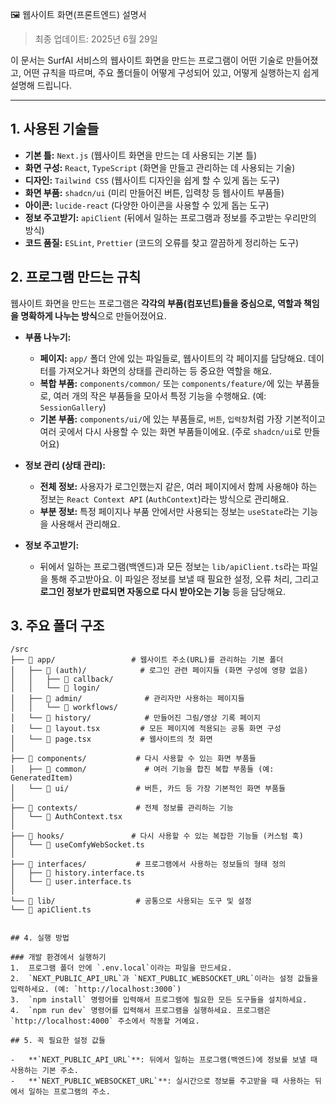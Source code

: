 🖼️ 웹사이트 화면(프론트엔드) 설명서

> 최종 업데이트: 2025년 6월 29일

이 문서는 SurfAI 서비스의 웹사이트 화면을 만드는 프로그램이 어떤 기술로 만들어졌고, 어떤 규칙을 따르며, 주요 폴더들이 어떻게 구성되어 있고, 어떻게 실행하는지 쉽게 설명해 드립니다.

---

## 1. 사용된 기술들

-   **기본 틀:** `Next.js` (웹사이트 화면을 만드는 데 사용되는 기본 틀)
-   **화면 구성:** `React`, `TypeScript` (화면을 만들고 관리하는 데 사용되는 기술)
-   **디자인:** `Tailwind CSS` (웹사이트 디자인을 쉽게 할 수 있게 돕는 도구)
-   **화면 부품:** `shadcn/ui` (미리 만들어진 버튼, 입력창 등 웹사이트 부품들)
-   **아이콘:** `lucide-react` (다양한 아이콘을 사용할 수 있게 돕는 도구)
-   **정보 주고받기:** `apiClient` (뒤에서 일하는 프로그램과 정보를 주고받는 우리만의 방식)
-   **코드 품질:** `ESLint`, `Prettier` (코드의 오류를 찾고 깔끔하게 정리하는 도구)

## 2. 프로그램 만드는 규칙

웹사이트 화면을 만드는 프로그램은 **각각의 부품(컴포넌트)들을 중심으로, 역할과 책임을 명확하게 나누는 방식**으로 만들어졌어요.

-   **부품 나누기:**
    -   **페이지:** `app/` 폴더 안에 있는 파일들로, 웹사이트의 각 페이지를 담당해요. 데이터를 가져오거나 화면의 상태를 관리하는 등 중요한 역할을 해요.
    -   **복합 부품:** `components/common/` 또는 `components/feature/`에 있는 부품들로, 여러 개의 작은 부품들을 모아서 특정 기능을 수행해요. (예: `SessionGallery`)
    -   **기본 부품:** `components/ui/`에 있는 부품들로, `버튼`, `입력창`처럼 가장 기본적이고 여러 곳에서 다시 사용할 수 있는 화면 부품들이에요. (주로 `shadcn/ui`로 만들어요)

-   **정보 관리 (상태 관리):**
    -   **전체 정보:** 사용자가 로그인했는지 같은, 여러 페이지에서 함께 사용해야 하는 정보는 `React Context API` (`AuthContext`)라는 방식으로 관리해요.
    -   **부분 정보:** 특정 페이지나 부품 안에서만 사용되는 정보는 `useState`라는 기능을 사용해서 관리해요.

-   **정보 주고받기:**
    -   뒤에서 일하는 프로그램(백엔드)과 모든 정보는 `lib/apiClient.ts`라는 파일을 통해 주고받아요. 이 파일은 정보를 보낼 때 필요한 설정, 오류 처리, 그리고 **로그인 정보가 만료되면 자동으로 다시 받아오는 기능** 등을 담당해요.

## 3. 주요 폴더 구조

```
/src
├── 📁 app/                 # 웹사이트 주소(URL)를 관리하는 기본 폴더
│   ├── 📁 (auth)/            # 로그인 관련 페이지들 (화면 구성에 영향 없음)
│   │   ├── 📁 callback/
│   │   └── 📁 login/
│   ├── 📁 admin/              # 관리자만 사용하는 페이지들
│   │   └── 📁 workflows/
│   └── 📁 history/            # 만들어진 그림/영상 기록 페이지
│   └── 📄 layout.tsx         # 모든 페이지에 적용되는 공통 화면 구성
│   └── 📄 page.tsx           # 웹사이트의 첫 화면
│
├── 📁 components/           # 다시 사용할 수 있는 화면 부품들
│   ├── 📁 common/             # 여러 기능을 합친 복합 부품들 (예: GeneratedItem)
│   └── 📁 ui/               # 버튼, 카드 등 가장 기본적인 화면 부품들
│
├── 📁 contexts/             # 전체 정보를 관리하는 기능
│   └── 📄 AuthContext.tsx
│
├── 📁 hooks/               # 다시 사용할 수 있는 복잡한 기능들 (커스텀 훅)
│   └── 📄 useComfyWebSocket.ts
│
├── 📁 interfaces/           # 프로그램에서 사용하는 정보들의 형태 정의
│   ├── 📄 history.interface.ts
│   └── 📄 user.interface.ts
│
└── 📁 lib/                  # 공통으로 사용되는 도구 및 설정
└── 📄 apiClient.ts


## 4. 실행 방법

### 개발 환경에서 실행하기
1.  프로그램 폴더 안에 `.env.local`이라는 파일을 만드세요.
2.  `NEXT_PUBLIC_API_URL`과 `NEXT_PUBLIC_WEBSOCKET_URL`이라는 설정 값들을 입력하세요. (예: `http://localhost:3000`)
3.  `npm install` 명령어를 입력해서 프로그램에 필요한 모든 도구들을 설치하세요.
4.  `npm run dev` 명령어를 입력해서 프로그램을 실행하세요. 프로그램은 `http://localhost:4000` 주소에서 작동할 거예요.

## 5. 꼭 필요한 설정 값들

-   **`NEXT_PUBLIC_API_URL`**: 뒤에서 일하는 프로그램(백엔드)에 정보를 보낼 때 사용하는 기본 주소.
-   **`NEXT_PUBLIC_WEBSOCKET_URL`**: 실시간으로 정보를 주고받을 때 사용하는 뒤에서 일하는 프로그램의 주소.